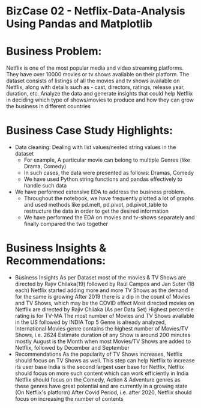 # BizCase 02 - Netflix-Data-Analysis Using Pandas and Matplotlib

# Business Problem:
Netflix is one of the most popular media and video streaming platforms. They have over 10000 movies or tv shows available on their platform. The dataset consists of listings of all the movies and tv shows available on Netflix, along with details such as - cast, directors, ratings, release year, duration, etc. Analyze the data and generate insights that could help Netflix in deciding which type of shows/movies to produce and how they can grow the business in different countries

# Business Case Study Highlights:
- Data cleaning: Dealing with list values/nested string values in the dataset
    - For example, A particular movie can belong to multiple Genres (like Drama, Comedy)
    - In such cases, the data were presented as follows: Dramas, Comedy
    - We have used Python string functions and pandas effectively to handle such data
- We have performed extensive EDA to address the business problem.
    - Throughout the notebook, we have frequently plotted a lot of graphs and used methods like pd.melt, pd.pivot, pd.pivot_table to restructure the       data in order to get the desired information
    - We have performed the EDA on movies and tv-shows separately and finally compared the two together

 # Business Insights & Recommendations:

- Business Insights
        As per Dataset most of the movies & TV Shows are directed by Rajiv Chilaka(19) followed by Raúl Campos and Jan Suter (18 each)
        Netflix started adding more and more TV Shows as the demand for the same is growing
        After 2019 there is a dip in the count of Movies and TV Shows, which may be the COVID effect
        Most directed movies on Netflix are directed by Rajiv Chilaka (As per Data Set)
        Highest percentile rating is for TV-MA
        The most number of Movies and TV Shows available in the US followed by INDIA
        Top 5 Genre is already analyzed, International Movies genre contains the highest number of Movies/TV Shows, i.e. 2624
        Estimate duration of any Show is around 200 minutes mostly
        August is the Month when most Movies/TV Shows are added to Netflix, followed by December and September
 - Recommendations
        As the popularity of TV Shows increases, Netflix should focus on TV Shows as well. This step can help Netflix to increase its user base
        India is the second largest user base for Netflix, Netflix should focus on more such content which can work efficiently in India
        Netflix should focus on the Comedy, Action & Adventure genres as these genres have great potential and are currently in a growing state           (On Netflix's platform)
        After Covid Period, i.e. after 2020, Netflix should focus on increasing the number of contents
